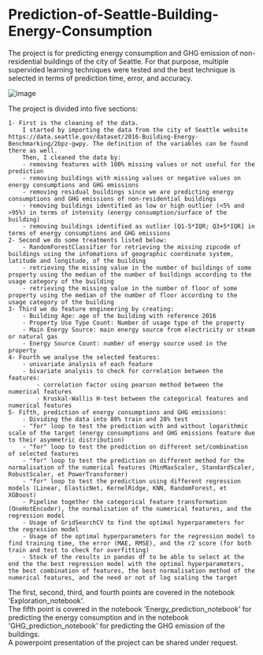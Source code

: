 # Prediction-of-Seattle-Building-Energy-Consumption
The project is for predicting energy consumption and GHG emission of non-residential buildings of the city of Seattle. For that purpose, multiple supervided learning techniques were tested and the best technique is selected in terms of prediction time, error, and accuracy.

![image](https://github.com/wiskandar-coder/Prediction-of-Seattle-Building-Energy-Consumption/assets/64427335/d5237b92-ba62-45ac-beeb-426589a4c09f)

The project is divided into five sections:
~~~
1- First is the cleaning of the data.
    I started by importing the data from the city of Seattle website https://data.seattle.gov/dataset/2016-Building-Energy-Benchmarking/2bpz-gwpy. The definition of the variables can be found there as well.
    Then, I cleaned the data by:
    - removing features with 100% missing values or not useful for the prediction
    - removing buildings with missing values or negative values on energy consumptions and GHG emissions
    - removing residual buildings since we are predicting energy consumptions and GHG emissions of non-residential buildings
    - removing buildings identified as low or high outlier (<5% and >95%) in terms of intensity (energy consumption/surface of the building)
    - removing buildings identified as outlier [Q1-5*IQR; Q3+5*IQR] in terms of energy consumptions and GHG emissions
2- Second we do some treatments listed below:
    - RandomForestClassifier for retrieving the missing zipcode of buildings using the infomations of geographic coordinate system, latitude and longitude, of the building
    - retrieving the missing value in the number of buildings of some property using the median of the number of buildings according to the usage category of the building
    - retrieving the missing value in the number of floor of some property using the median of the number of floor according to the usage category of the building
3- Third we do feature engineering by creating:
    - Building Age: age of the building with reference 2016
    - Property Use Type Count: Number of usage type of the property
    - Main Energy Source: main energy source from electricity or steam or natural gas
    - Energy Source Count: number of energy source used in the property
4- Fourth we analyse the selected features:
    - univariate analysis of each feature
    - bivariate analysis to check for correlation between the features:
        - correlation factor using pearson method between the numerical features
        - Kruskal-Wallis H-test between the categorical features and numerical features
5- Fifth, prediction of energy consumptions and GHG emissions:
    - Dividing the data into 80% train and 20% test
    - "for" loop to test the prediction with and without logarithmic scale of the target (energy consumptions and GHG emissions feature due to their asymmetric distribution)
    - "for" loop to test the prediction on different set/combination of selected features
    - "for" loop to test the prediction on different method for the normalisation of the numerical features (MinMaxScaler, StandardScaler, RobustScaler, et PowerTransformer)
    - "for" loop to test the prediction using different regression models (Linear, ElasticNet, KernelRidge, KNN, RandomForest, et XGBoost)
    - Pipeline together the categorical feature transformation (OneHotEncoder), the normalisation of the numerical features, and the regression model
    - Usage of GridSearchCV to find the optimal hyperparameters for the regression model
    - Usage of the optimal hyperparameters for the regression model to find training time, the error (MAE, RMSE), and the r2 score (for both train and test to check for overfitting)
    - Stock of the results in pandas df to be able to select at the end the the best regression model with the optimal hyperparameters, the best combination of features, the best normalisation method of the numerical features, and the need or not of log scaling the target
~~~

The first, second, third, and fourth points are covered in the notebook 'Exploration_notebook'.\
The fifth point is covered in the notebook 'Energy_prediction_notebook' for predicting the energy consumption and in the notebook 'GHG_prediction_notebook' for predicting the GHG emission of the buildings.\
A powerpoint presentation of the project can be shared under request.
